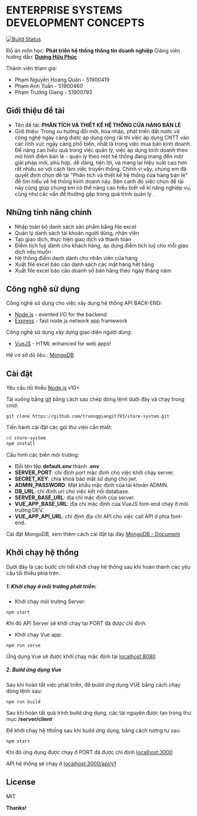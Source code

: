 # ENTERPRISE SYSTEMS DEVELOPMENT CONCEPTS

[![Build Status](https://travis-ci.org/joemccann/dillinger.svg?branch=master)]()

Đồ án môn học: **Phát triển hệ thống thông tin doanh nghiệp**
Giảng viên hướng dẫn: [**Dương Hữu Phúc**][dhp]

Thành viên tham gia:

-   Phạm Nguyễn Hoàng Quân - 51900419
-   Phạm Anh Tuấn - 51900460
-   Phạm Trường Giang - 51900793

## Giới thiệu đề tài

-   Tên đề tài: **PHÂN TÍCH VÀ THIẾT KẾ HỆ THỐNG CỬA HÀNG BÁN LẺ**
-   Giới thiệu: Trong xu hướng đổi mới, hòa nhập, phát triển đất nước và công nghệ ngày càng được áp dụng rộng rãi thì việc áp dụng CNTT vào các lĩnh vực ngày càng phổ biến, nhất là trong việc mua bán kinh doanh. Để nâng cao hiểu quả trong việc quản lý, việc áp dụng kinh doanh theo mô hình điểm bán lẻ - quản lý theo một hệ thống đang mang đến một giải pháp mới, phù hợp, dễ dàng, tiện lợi, và mang lại hiệu suất cao hơn rất nhiều so với cách làm việc truyền thống. Chính vì vậy, chúng em đã quyết định chọn đề tài "Phân tích và thiết kế hệ thống cửa hàng bán lẻ" để tìm hiểu về hệ thống kinh doanh này. Bên canh đó việc chọn đề tài này cũng giúp chúng em có thể nâng cao hiểu biết về kĩ năng nghiệp vụ, cũng như các vấn đề thường gặp trong quá trình quản lý .

## Những tính năng chính

-   Nhập toàn bộ danh sách sản phẩm bằng file excel
-   Quản lý danh sách tài khoản người dùng, nhân viên
-   Tạo giao dịch, thực hiện giao dịch và thanh toán
-   Điểm tích luỹ dành cho khách hàng, áp dụng điểm tích luỹ cho mỗi giao dịch nếu muốn
-   Hệ thống điểm danh dành cho nhân viên cửa hàng
-   Xuất file excel báo cáo danh sách các mặt hàng hết hàng
-   Xuất file excel báo cáo doanh số bán hàng theo ngày tháng năm

## Công nghê sử dụng

Công nghệ sử dụng cho việc xây dụng hệ thống API BACK-END:

-   [Node.js] - evented I/O for the backend
-   [Express] - fast node.js network app framework

Công nghệ sử dụng xây dựng giao diện người dùng:

-   [VueJS] - HTML enhanced for web apps!

Hệ cơ sở dũ liệu : [MongoDB]

## Cài đặt

Yêu cầu tối thiểu [Node.js](https://nodejs.org/) v10+

Tài xuống bằng [git] bằng cách sao chép dòng lệnh dưới đây và chạy trong cmd:

```
git clone https://github.com/truonggiangit793/store-system.git
```

Tiến hành cài đặt các gói thư viện cần thiết:

```sh
cd store-system
npm install
```

Cấu hình các biến môi trường:

-   Đổi tên tệp **default.env** thành **.env**
-   **SERVER_PORT**: chỉ định port mặc định cho việc khởi chạy server.
-   **SECRET_KEY**: chìa khoá bảo mật sử dụng cho jwt.
-   **ADMIN_PASSWORD**: Mật khẩu mặc định của tài khoản ADMIN.
-   **DB_URL**: chỉ định url cho việc kết nối database.
-   **SERVER_BASE_URL**: địa chỉ mặc định của server.
-   **VUE_APP_BASE_URL**: địa chỉ mặc định của VueJS font-end chạy ở môi trường DEV.
-   **VUE_APP_API_URL**: chỉ định địa chỉ API cho việc call API ở phía font-end.

Cài đặt MongoDB, xem thêm cách cài đặt tại đây [MongoDB - Document]

## Khởi chạy hệ thống

Dưới đây là các bước chi tiết khởi chạy hệ thông sau khi hoàn thành các yêu cầu tối thiểu phía trên.

##### 1. Khởi chạy ở môi trường phát triển:

-   Khởi chạy môi trường Server:

```
npm start
```

Khi đó API Server sẽ khởi chạy tại PORT đã được chỉ định.

-   Khởi chạy Vue app:

```
npm run serve
```

Ứng dụng Vue sẽ được khởi chạy mặc định tại [localhost:8080](http://localhost:8080)

##### 2. Build ứng dụng Vue

Sau khi hoàn tất việc phát triển, để build ứng dụng VUE bằng cách chạy dòng lệnh sau:

```
npm run build
```

Sau khi hoàn tất quá trình build ứng dụng, các tài nguyên được tạo trong thư mục **/server/client**

Để khởi chạy hệ tthống sau khi build ứng dụng, bằng cách tương tự sau:

```
npm start
```

Khi đó ứng dụng được chạy ở PORT đã được chỉ định [localhost:3000](localhost:3000)

API hệ thống sẽ chạy ở [localhost:3000/api/v1](localhost:3000/api/v1)

## License

MIT

**Thanks!**

[//]: # "These are reference links used in the body of this note and get stripped out when the markdown processor does its job. There is no need to format nicely because it shouldn't be seen. Thanks SO - http://stackoverflow.com/questions/4823468/store-comments-in-markdown-syntax"
[dhp]: https://github.com/duonghuuphuc
[git]: https://git-scm.com/
[node.js]: http://nodejs.org
[express]: http://expressjs.com
[vuejs]: http://vuejs.org
[mongodb]: https://www.mongodb.com
[mongodb - document]: https://www.mongodb.com/docs/
